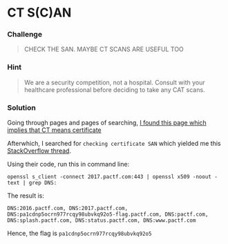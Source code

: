 # CT S(C)AN

### Challenge
> CHECK THE SAN. MAYBE CT SCANS ARE USEFUL TOO

### Hint
> We are a security competition, not a hospital. Consult with your healthcare professional before deciding to take any CAT scans.

### Solution

Going through pages and pages of searching, [I found this page which implies that CT means certificate](https://www.entrust.com/protect-domain-ct-search/)

Afterwhich, I searched for `checking certificate SAN` which yielded me this [StackOverflow thread](http://stackoverflow.com/questions/13127352/how-to-check-subject-alternative-names-for-a-ssl-tls-certificate). 

Using their code, run this in command line:

    openssl s_client -connect 2017.pactf.com:443 | openssl x509 -noout -text | grep DNS:

The result is:
    
    DNS:2016.pactf.com, DNS:2017.pactf.com, DNS:pa1cdnp5ocrn977rcqy98ubvkq92o5-flag.pactf.com, DNS:pactf.com, DNS:splash.pactf.com, DNS:status.pactf.com, DNS:www.pactf.com

Hence, the flag is `pa1cdnp5ocrn977rcqy98ubvkq92o5`